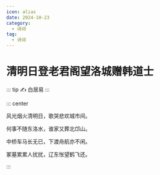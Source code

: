 ```yaml
---
icon: alias
date: 2024-10-23
category:
  - 诗词
tag:
  - 诗词
---
```


# 清明日登老君阁望洛城赠韩道士

<!-- more -->

::: tip ✍️
白居易
:::


::: center

风光烟火清明日，歌哭悲欢城市间。

何事不随东洛水，谁家又葬北邙山。

中桥车马长无已，下渡舟航亦不闲。

冢墓累累人扰扰，辽东怅望鹤飞还。

:::